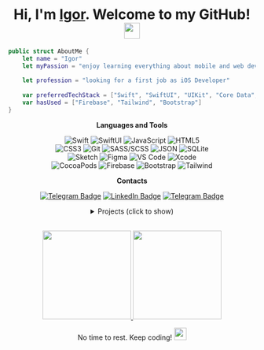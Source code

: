 <h1 align="center">Hi, I'm <a href="https://igorcodes.ru/" target="_blank">Igor</a>. Welcome to my GitHub!
<img src="https://github.com/blackcater/blackcater/raw/main/images/Hi.gif" height="32" width="32"/></h1>

```swift
public struct AboutMe {
    let name = "Igor"
    let myPassion = "enjoy learning everything about mobile and web development ⚡"
    
    let profession = "looking for a first job as iOS Developer"
    
    var preferredTechStack = ["Swift", "SwiftUI", "UIKit", "Core Data", "Java Script", "HTML", "SASS/SCSS"]
    var hasUsed = ["Firebase", "Tailwind", "Bootstrap"]
}
```

 <div align="center">
  
  **Languages and Tools**
  
![Swift](https://img.shields.io/badge/-UIKit-orange?style=flat&logo=swift&logoColor=ffffff)
![SwiftUI](https://img.shields.io/badge/-SwiftUI-01C5DD?style=flat&logo=swift&logoColor=ffffff)
![JavaScript](https://img.shields.io/badge/-JavaScript-%23ECD83E?style=flat&logo=javascript&logoColor=ffffff)
![HTML5](https://img.shields.io/badge/-HTML5-%23E34C26?style=flat&logo=html5&logoColor=ffffff)\
![CSS3](https://img.shields.io/badge/-CSS3-%23197CBE?style=flat&logo=css3)
![Git](https://img.shields.io/badge/-Git-%23ED5A47?style=flat&logo=git&logoColor=%23ffffff)
![SASS/SCSS](https://img.shields.io/badge/-SASS/SCSS-%23CF649A?style=flat&logo=sass&logoColor=%23ffffff)
![JSON](https://img.shields.io/badge/-JSON-414141?style=flat&logo=JSON&logoColor=ffffff)
![SQLite](https://img.shields.io/badge/-SQLite-2B8CCC?style=flat&logo=SQLite&logoColor=ffffff)\
![Sketch](https://img.shields.io/badge/-Sketch-%23FDAD00?style=flat&logo=sketch&logoColor=ffffff)
![Figma](https://img.shields.io/badge/-Figma-9C56F6?style=flat&logo=figma&logoColor=ffffff)
![VS Code](https://img.shields.io/badge/-VSCode-%230066B8?style=flat&logo=visual-studio-code)
![Xcode](https://img.shields.io/badge/-Xcode-1897EA?style=flat&logo=xcode&logoColor=ffffff)\
![CocoaPods](https://img.shields.io/badge/-CocoaPods-EF2A00?style=flat&logo=CocoaPods&logoColor=ffffff)
![Firebase](https://img.shields.io/badge/-Firebase-FEA512?style=flat&logo=Firebase&logoColor=ffffff)
![Bootstrap](https://img.shields.io/badge/-Bootstrap-712CF8?style=flat&logo=Bootstrap&logoColor=ffffff)
![Tailwind](https://img.shields.io/badge/-Tailwind-38B7EF?style=flat&logo=Tailwind-CSS&logoColor=ffffff)

**Contacts**

[![Telegram Badge](https://img.shields.io/badge/-@artexhib1t-229ED9?style=flat&logo=Telegram&logoColor=white)](https://t.me/artexhib1t)
[![LinkedIn Badge](https://img.shields.io/badge/-Igor_Volkov-0e76a8?style=flat&logo=LinkedIn&logoColor=white)]([https://t.me/artexhib1t](https://www.linkedin.com/in/iamigorvolkov))
[![Telegram Badge](https://img.shields.io/badge/-igorcodes.ru-9e7d5b?style=flat&logo=Safari&logoColor=white)](https://igorcodes.ru)
<br>

<details>
<summary>Projects (click to show)</summary>
<br>
    
|  |  |
| ------------- | ------------- |
| [Kursvalut](https://github.com/artexhibit/Kursvalut) - currency converter, built on **Swift (UIKit)**, <br> using **MVC** pattern, **CoreData** and much more  | [CustomNumpad](https://github.com/artexhibit/CustomNumpad) - custom keyboard view, built with <br> **XIB** and **Storyboard** as a replace for iOS stock Numpad |
| [CustomPopup](https://github.com/artexhibit/CustomPopup) - my implementation for a Popup, Apple <br> uses across the iOS system, using **XIB** and **UIKit** | [CustomUIViewWithDatePicker](https://github.com/artexhibit/CustomUIViewWithDatePicker) - practice in a custom views <br> creation, using **XIB** and **UIKit** and **UITapGestureRecognizer** |
| [ExpandableCells](https://github.com/artexhibit/ExpandableCells) - creating an expandable table view <br> cells on **UIKit** and **Transform**  | [igorcodes.ru](https://github.com/artexhibit/igorcodes.ru) - my personal website, built from scratch, <br> using **SASS/SCSS** preprocessor |
| [Project «NFT»](https://github.com/artexhibit/Fundamentals-of-algorithmization-and-programming/tree/main/HTML/Вёрстка%20HTML/Вёрстка%20NFT%20проекта%20(ПР%20№5%2027%3A12)) - built a landing page of website, <br> using basic **HTML** and **CSS**  | [Online cinema «LiveTV»](https://github.com/artexhibit/Fundamentals-of-algorithmization-and-programming/tree/main/HTML/Вёрстка%20Bootstrap/Онлайн%20кинотеатр%20LiveTV) - built a landing page of website, <br> using **Bootstrap** framework |
| [Sushi shop «Riksha»](https://github.com/artexhibit/Fundamentals-of-algorithmization-and-programming/tree/main/HTML/Вёрстка%20SASS%2CSCSS/Магазин%20суши%20Riksha) - built a landing page of website, <br> using **SASS/SCSS** preprocessor  | [Bookstore «Pages»](https://github.com/artexhibit/Fundamentals-of-algorithmization-and-programming/tree/main/HTML/Вёрстка%20Tailwind/Книжный%20магазин%20Pages) - built a landing page of website, <br> using **Tailwind** framework  |

</details>

<br>

<p align="center">
<a href="https://github.com/artexhibit">
  <img height="180em" src="https://github-readme-stats-eight-theta.vercel.app/api?username=artexhibit&show_icons=true&theme=swift&include_all_commits=true&count_private=true"/>
  <img height="180em" src="https://github-readme-stats-eight-theta.vercel.app/api/top-langs/?username=artexhibit&layout=compact&langs_count=8&theme=swift"/>
</a>
</p>

<p align="center">No time to rest. Keep coding! <img src="https://media.tenor.com/GocCvG7hs78AAAAi/rocket-joypixels.gif" width="25px"</p>

